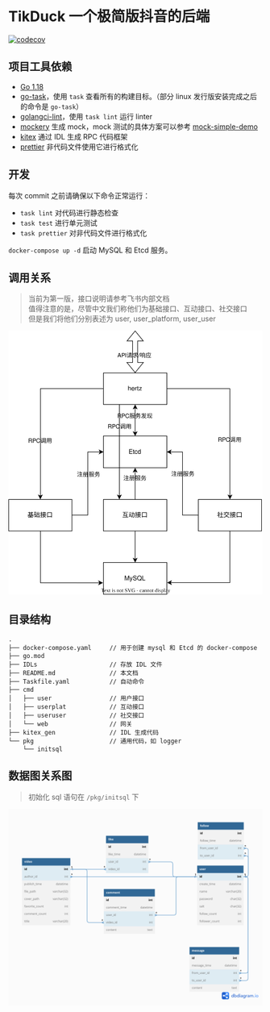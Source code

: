 # TikDuck 一个极简版抖音的后端

[![codecov](https://codecov.io/gh/808-not-found/tik_duck/branch/master/graph/badge.svg?token=ZRGZZ0HMMG)](https://codecov.io/gh/808-not-found/tik_duck)

## 项目工具依赖

- [Go 1.18](https://go.dev/)
- [go-task](https://taskfile.dev/installation/)，使用 `task` 查看所有的构建目标。（部分 linux 发行版安装完成之后的命令是 `go-task`）
- [golangci-lint](https://golangci-lint.run/)，使用 `task lint` 运行 linter
- [mockery](https://github.com/vektra/mockery) 生成 mock，mock 测试的具体方案可以参考 [mock-simple-demo](https://github.com/808-not-found/mock-simple-demo)
- [kitex](https://www.cloudwego.io/docs/kitex/) 通过 IDL 生成 RPC 代码框架
- [prettier](https://prettier.io/) 非代码文件使用它进行格式化

## 开发

每次 commit 之前请确保以下命令正常运行：
- `task lint` 对代码进行静态检查
- `task test` 进行单元测试
- `task prettier` 对非代码文件进行格式化

`docker-compose up -d` 启动 MySQL 和 Etcd 服务。

## 调用关系

> 当前为第一版，接口说明请参考飞书内部文档\
> 值得注意的是，尽管中文我们称他们为基础接口、互动接口、社交接口\
> 但是我们将他们分别表述为 user, user_platform, user_user

![call_relation.svg](./call_relation.svg)

## 目录结构

```
.
├── docker-compose.yaml     // 用于创建 mysql 和 Etcd 的 docker-compose
├── go.mod
├── IDLs                    // 存放 IDL 文件
├── README.md               // 本文档
├── Taskfile.yaml           // 自动命令
├── cmd
│   ├── user                // 用户接口
│   ├── userplat            // 互动接口
│   ├── useruser            // 社交接口
│   └── web                 // 网关
├── kitex_gen               // IDL 生成代码
└── pkg                     // 通用代码，如 logger
    └── initsql
```

## 数据图关系图

> 初始化 sql 语句在 `/pkg/initsql` 下

![database.png](./database.png)
